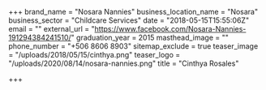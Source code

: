 +++
brand_name = "Nosara Nannies"
business_location_name = "Nosara"
business_sector = "Childcare Services"
date = "2018-05-15T15:55:06Z"
email = ""
external_url = "https://www.facebook.com/Nosara-Nannies-191294384241510/"
graduation_year = 2015
masthead_image = ""
phone_number = "+506 8606 8903"
sitemap_exclude = true
teaser_image = "/uploads/2018/05/15/cinthya.png"
teaser_logo = "/uploads/2020/08/14/nosara-nannies.png"
title = "Cinthya Rosales"

+++
